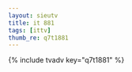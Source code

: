 ```yaml
--- 
layout: sieutv
title: it 881
tags: [ittv]
thumb_re: q7t1881
---
```

{% include tvadv key="q7t1881" %} 
